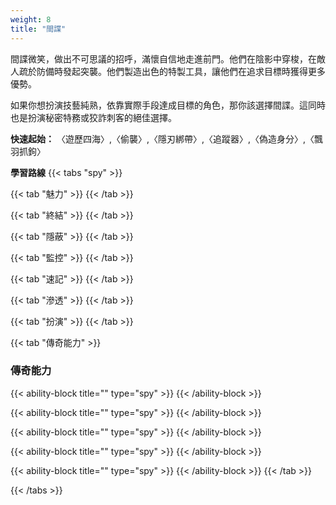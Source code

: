 ```yaml
---
weight: 8
title: "間諜"
---
```

間諜微笑，做出不可思議的招呼，滿懷自信地走進前門。他們在陰影中穿梭，在敵人疏於防備時發起突襲。他們製造出色的特製工具，讓他們在追求目標時獲得更多優勢。

如果你想扮演技藝純熟，依靠實際手段達成目標的角色，那你該選擇間諜。這同時也是扮演秘密特務或狡詐刺客的絕佳選擇。

<b>快速起始：</b> 〈遊歷四海〉,〈偷襲〉,〈隱刃綁帶〉,〈追蹤器〉,〈偽造身分〉,〈飄羽抓鉤〉

<b>學習路線</b>
{{< tabs "spy" >}}

{{< tab "魅力" >}}
{{< /tab >}}

{{< tab "終結" >}}
{{< /tab >}}

{{< tab "隱蔽" >}}
{{< /tab >}}

{{< tab "監控" >}}
{{< /tab >}}

{{< tab "速記" >}}
{{< /tab >}}

{{< tab "滲透" >}}
{{< /tab >}}

{{< tab "扮演" >}}
{{< /tab >}}

{{< tab "傳奇能力"  >}}
<h3 style="color: var(--role-color-spy);">傳奇能力</h3>

{{< ability-block title="" type="spy" >}}
{{< /ability-block >}}

{{< ability-block title="" type="spy" >}}
{{< /ability-block >}}

{{< ability-block title="" type="spy" >}}
{{< /ability-block >}}

{{< ability-block title="" type="spy" >}}
{{< /ability-block >}}

{{< ability-block title="" type="spy" >}}
{{< /ability-block >}}
{{< /tab >}}

{{< /tabs >}}
